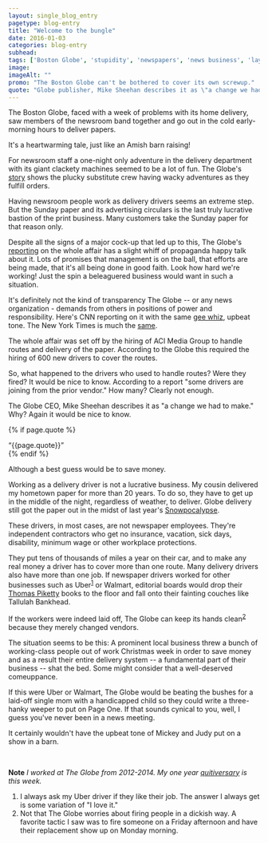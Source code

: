 ```yaml
---
layout: single_blog_entry
pagetype: blog-entry
title: "Welcome to the bungle"
date: 2016-01-03
categories: blog-entry
subhead:
tags: ['Boston Globe', 'stupidity', 'newspapers', 'news business', 'layoffs']
image:
imageAlt: ""
promo: "The Boston Globe can't be bothered to cover its own screwup."
quote: "Globe publisher, Mike Sheehan describes it as \"a change we had to make.\" Why? It would be nice to know."
---  
```


The Boston Globe, faced with a week of problems with its home delivery, saw members of the newsroom band together and go out in the cold early-morning hours to deliver papers.

It's a heartwarming tale, just like an Amish barn raising!

For newsroom staff a one-night only adventure in the delivery department with its giant clackety machines seemed to be a lot of fun. The Globe's [story][4] shows the plucky substitute crew having wacky adventures as they fulfill orders.

Having newsroom people work as delivery drivers seems an extreme step. But the Sunday paper and its advertising circulars is the last truly lucrative bastion of the print business. Many customers take the Sunday paper for that reason only.

Despite all the signs of a major cock-up that led up to this, The Globe's [reporting][3] on the whole affair has a slight whiff of propaganda happy talk about it. Lots of promises that management is on the ball, that efforts are being made, that it's all being done in good faith. Look how hard we're working! Just the spin a beleaguered business would want in such a situation.

It's definitely not the kind of transparency The Globe -- or any news organization - demands from others in positions of power and responsibility. Here's CNN reporting on it with the same [gee whiz][8], upbeat tone. The New York Times is much the [same][9].

The whole affair was set off by the hiring of ACI Media Group to handle routes and delivery of the paper. According to the Globe this required the hiring of 600 new drivers to cover the routes.

So, what happened to the drivers who used to handle routes? Were they fired? It would be nice to know. According to a report "some drivers are joining from the prior vendor." How many? Clearly not enough.

The Globe CEO, Mike Sheehan describes it as "a change we had to make." Why? Again it would be nice to know.

{% if page.quote %}
  <aside class="blog-pullquote">
  <q>{{page.quote}}</q>
  </aside>
{% endif %}

Although a best guess would be to save money.

Working as a delivery driver is not a lucrative business. My cousin delivered my hometown paper for more than 20 years. To do so, they have to get up in the middle of the night, regardless of weather, to deliver. Globe delivery still got the paper out in the midst of last year's [Snowpocalypse][7].

These drivers, in most cases, are not newspaper employees. They're independent contractors who get no insurance, vacation, sick days, disability, minimum wage or other workplace protections.

They put tens of thousands of miles a year on their car, and to make any real money a driver has to cover more than one route. Many delivery drivers also have more than one job. If newspaper drivers worked for other businesses such as Uber<sup>[1][1]</sup>  or Walmart, editorial boards would drop their [Thomas Piketty][5] books to the floor and fall onto their fainting couches like Tallulah Bankhead.

If the workers were indeed laid off, The Globe can keep its hands clean<sup>[2][2]</sup> because they merely changed vendors.

The situation seems to be this: A prominent local business threw a bunch of working-class people out of work Christmas week in order to save money and as a result their entire delivery system -- a fundamental part of their business -- shat the bed. Some might consider that a well-deserved comeuppance.

If this were Uber or Walmart, The Globe would be beating the bushes for a laid-off single mom with a handicapped child so they could write a three-hanky weeper to put on Page One. If that sounds cynical to you, well, I guess you've never been in a news meeting.

It certainly wouldn't have the upbeat tone of Mickey and Judy put on a show in a barn.

&nbsp;

**Note** _I worked at The Globe from 2012-2014. My one year [quitiversary][6] is this week._


1. <span id="footnote-one-delivery"></span>I always ask my Uber driver if they like their job. The answer I always get is some variation of "I love it."
2. <span id="footnote-two-delivery"></span> Not that The Globe worries about firing people in a dickish way. A favorite tactic I saw was to fire someone on a Friday afternoon and have their replacement show up on Monday morning.


[1]:#footnote-one-delivery
[2]:#footnote-two-delivery
[3]:https://www.bostonglobe.com/business/2015/12/30/globe/RWUwfrdehqr7YzsKTAOOZK/story.html
[4]:http://www.bostonglobe.com/metro/2016/01/03/globe-reporters-editors-mobilize-aid-home-delivery-teams/F4GHDJCiBV7StfJtCnnpPP/story.html
[5]:https://en.wikipedia.org/wiki/Thomas_Piketty
[6]:https://www.davidputney.com/2015/01/i-fled-the-news-today-oh-boy.html
[7]:https://www.davidputney.com/2015/02/frozen.html
[8]:http://money.cnn.com/2016/01/02/media/boston-globe-reporters-deliver-sunday/index.html
[9]:http://www.nytimes.com/2016/01/04/business/media/boston-globe-employees-help-deliver-paper-on-sunday.html
